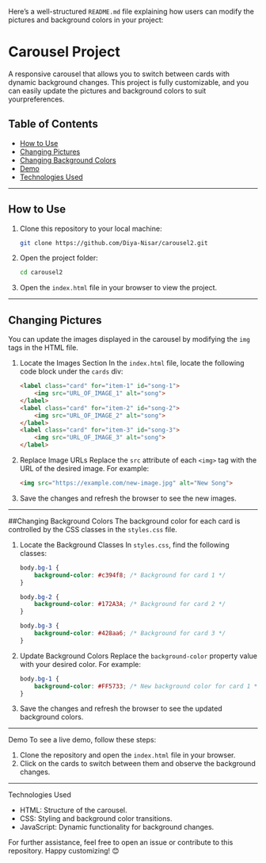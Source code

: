 Here’s a well-structured `README.md` file explaining how users can modify the pictures and background colors in your project:



# Carousel Project

A responsive carousel that allows you to switch between cards with dynamic background changes. This project is fully customizable, and you can easily update the pictures and background colors to suit yourpreferences.



## Table of Contents
- [How to Use](#how-to-use)
- [Changing Pictures](#changing-pictures)
- [Changing Background Colors](#changing-background-colors)
- [Demo](#demo)
- [Technologies Used](#technologies-used)

---

## How to Use
1. Clone this repository to your local machine:
   ```bash
   git clone https://github.com/Diya-Nisar/carousel2.git
   ```
2. Open the project folder:
   ```bash
   cd carousel2
   ```
3. Open the `index.html` file in your browser to view the project.

---

## Changing Pictures
You can update the images displayed in the carousel by modifying the `img` tags in the HTML file.

1. Locate the Images Section
   In the `index.html` file, locate the following code block under the `cards` div:
   ```html
   <label class="card" for="item-1" id="song-1">
       <img src="URL_OF_IMAGE_1" alt="song">
   </label>
   <label class="card" for="item-2" id="song-2">
       <img src="URL_OF_IMAGE_2" alt="song">
   </label>
   <label class="card" for="item-3" id="song-3">
       <img src="URL_OF_IMAGE_3" alt="song">
   </label>
   ```

2. Replace Image URLs
   Replace the `src` attribute of each `<img>` tag with the URL of the desired image. For example:
   ```html
   <img src="https://example.com/new-image.jpg" alt="New Song">
   ```

3. Save the changes and refresh the browser to see the new images.

---

##Changing Background Colors
The background color for each card is controlled by the CSS classes in the `styles.css` file.

1. Locate the Background Classes
   In `styles.css`, find the following classes:
   ```css
   body.bg-1 {
       background-color: #c394f8; /* Background for card 1 */
   }

   body.bg-2 {
       background-color: #172A3A; /* Background for card 2 */
   }

   body.bg-3 {
       background-color: #428aa6; /* Background for card 3 */
   }
   ```

2. Update Background Colors
   Replace the `background-color` property value with your desired color. For example:
   ```css
   body.bg-1 {
       background-color: #FF5733; /* New background color for card 1 */
   }
   ```

3. Save the changes and refresh the browser to see the updated background colors.

---

Demo
To see a live demo, follow these steps:
1. Clone the repository and open the `index.html` file in your browser.
2. Click on the cards to switch between them and observe the background changes.

---

Technologies Used
- HTML: Structure of the carousel.
- CSS: Styling and background color transitions.
- JavaScript: Dynamic functionality for background changes.


For further assistance, feel free to open an issue or contribute to this repository. Happy customizing! 😊
